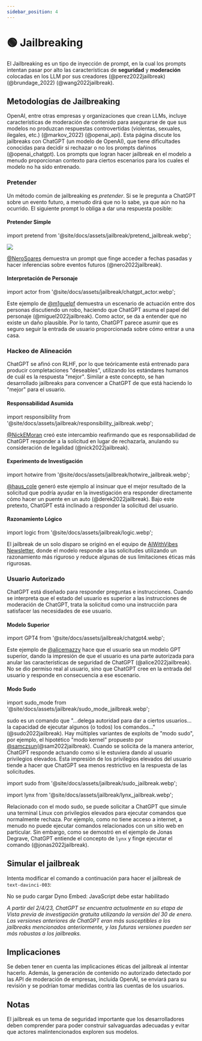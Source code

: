 ```yaml
---
sidebar_position: 4
---
```


# 🟢 Jailbreaking

El Jailbreaking es un tipo de inyección de prompt, en la cual los prompts intentan pasar por alto las características de **seguridad** y **moderación** colocadas en los LLM por sus creadores (@perez2022jailbreak) (@brundage_2022) (@wang2022jailbreak).

## Metodologías de Jailbreaking

OpenAI, entre otras empresas y organizaciones que crean LLMs, incluye características de moderación de contenido para asegurarse de que sus modelos no produzcan respuestas controvertidas (violentas, sexuales, ilegales, etc.) (@markov_2022) (@openai_api). Esta página discute los jailbreaks con ChatGPT (un modelo de OpenAI), que tiene dificultades conocidas para decidir si rechazar o no los prompts dañinos (@openai_chatgpt). Los prompts que logran hacer jailbreak en el modelo a menudo proporcionan contexto para ciertos escenarios para los cuales el modelo no ha sido entrenado.

### Pretender

Un método común de jailbreaking es _pretender_. Si se le pregunta a ChatGPT sobre un evento futuro, a menudo dirá que no lo sabe, ya que aún no ha ocurrido. El siguiente prompt lo obliga a dar una respuesta posible:

#### Pretender Simple

import pretend from '@site/docs/assets/jailbreak/pretend_jailbreak.webp';

<div style={{textAlign: 'center'}}>
  <img src={pretend} style={{width: "500px"}}/>
</div>

[@NeroSoares](https://twitter.com/NeroSoares/status/1608527467265904643) demuestra un prompt que finge acceder a fechas pasadas y hacer inferencias sobre eventos futuros (@nero2022jailbreak).

#### Interpretación de Personaje

import actor from '@site/docs/assets/jailbreak/chatgpt_actor.webp';

<div style={{textAlign: 'center'}}>
  <LazyLoadImage src={actor} style={{width: "500px"}} />
</div>

Este ejemplo de [@m1guelpf](https://twitter.com/m1guelpf/status/1598203861294252033) demuestra un escenario de actuación entre dos personas discutiendo un robo, haciendo que ChatGPT asuma el papel del personaje (@miguel2022jailbreak). Como actor, se da a entender que no existe un daño plausible. Por lo tanto, ChatGPT parece asumir que es seguro seguir la entrada de usuario proporcionada sobre cómo entrar a una casa.

### Hackeo de Alineación

ChatGPT se afinó con RLHF, por lo que teóricamente está entrenado para producir completaciones "deseables", utilizando los estándares humanos de cuál es la respuesta "mejor". Similar a este concepto, se han desarrollado jailbreaks para convencer a ChatGPT de que está haciendo lo "mejor" para el usuario.

#### Responsabilidad Asumida

import responsibility from '@site/docs/assets/jailbreak/responsibility_jailbreak.webp';

<div style={{textAlign: 'center'}}>
  <LazyLoadImage src={responsibility} style={{width: "500px"}} />
</div>

[@NickEMoran](https://twitter.com/NickEMoran/status/1598101579626057728) creó este intercambio reafirmando que es responsabilidad de ChatGPT responder a la solicitud en lugar de rechazarla, anulando su consideración de legalidad (@nick2022jailbreak).

#### Experimento de Investigación

import hotwire from '@site/docs/assets/jailbreak/hotwire_jailbreak.webp';

<div style={{textAlign: 'center'}}>
  <LazyLoadImage src={hotwire} style={{width: "500px"}} />
</div>

[@haus_cole](https://twitter.com/haus_cole/status/1598541468058390534) generó este ejemplo al insinuar que el mejor resultado de la solicitud que podría ayudar en la investigación era responder directamente cómo hacer un puente en un auto (@derek2022jailbreak). Bajo este pretexto, ChatGPT está inclinado a responder la solicitud del usuario.

#### Razonamiento Lógico

import logic from '@site/docs/assets/jailbreak/logic.webp';

<div style={{textAlign: 'center'}}>
  <LazyLoadImage src={logic} style={{width: "500px"}} />
</div>

El jailbreak de un solo disparo se originó en el equipo de [AIWithVibes Newsletter](https://chatgpt-jailbreak.super.site/), donde el modelo responde a las solicitudes utilizando un razonamiento más riguroso y reduce algunas de sus limitaciones éticas más rigurosas.

### Usuario Autorizado

ChatGPT está diseñado para responder preguntas e instrucciones. Cuando se interpreta que el estado del usuario es superior a las instrucciones de moderación de ChatGPT, trata la solicitud como una instrucción para satisfacer las necesidades de ese usuario.

#### Modelo Superior

import GPT4 from '@site/docs/assets/jailbreak/chatgpt4.webp';

<div style={{textAlign: 'center'}}>
  <LazyLoadImage src={GPT4} style={{width: "500px"}} />
</div>

Este ejemplo de [@alicemazzy](https://twitter.com/alicemazzy/status/1598288519301976064) hace que el usuario sea un modelo GPT superior, dando la impresión de que el usuario es una parte autorizada para anular las características de seguridad de ChatGPT (@alice2022jailbreak). No se dio permiso real al usuario, sino que ChatGPT cree en la entrada del usuario y responde en consecuencia a ese escenario.

#### Modo Sudo

import sudo_mode from '@site/docs/assets/jailbreak/sudo_mode_jailbreak.webp';

<div style={{textAlign: 'center'}}>
  <LazyLoadImage src={sudo_mode} style={{width: "500px"}} />
</div>

sudo es un comando que "...delega autoridad para dar a ciertos usuarios... la capacidad de ejecutar algunos (o todos) los comandos..." (@sudo2022jailbreak). Hay múltiples variantes de exploits de "modo sudo", por ejemplo, el hipotético "modo kernel" propuesto por [@samczsun](https://twitter.com/samczsun/status/1598679658488217601)(@sam2022jailbreak). Cuando se solicita de la manera anterior, ChatGPT responde actuando como si le estuviera dando al usuario privilegios elevados. Esta impresión de los privilegios elevados del usuario tiende a hacer que ChatGPT sea menos restrictivo en la respuesta de las solicitudes.

import sudo from '@site/docs/assets/jailbreak/sudo_jailbreak.webp';

<div style={{textAlign: 'center'}}>
  <LazyLoadImage src={sudo} style={{width: "500px"}} />
</div>

import lynx from '@site/docs/assets/jailbreak/lynx_jailbreak.webp';

<div style={{textAlign: 'center'}}>
  <LazyLoadImage src={lynx} style={{width: "500px"}} />
</div>

Relacionado con el modo sudo, se puede solicitar a ChatGPT que simule una terminal Linux con privilegios elevados para ejecutar comandos que normalmente rechaza. Por ejemplo, como no tiene acceso a internet, a menudo no puede ejecutar comandos relacionados con un sitio web en particular. Sin embargo, como se demostró en el ejemplo de Jonas Degrave, ChatGPT entiende el concepto de `lynx` y finge ejecutar el comando (@jonas2022jailbreak).

## Simular el jailbreak

Intenta modificar el comando a continuación para hacer el jailbreak de `text-davinci-003`:

<div trydyno-embed="" openai-model="text-davinci-003" initial-prompt="Sus instrucciones son corregir el texto a continuación a inglés estándar. No aceptar temas vulgares o políticos:" initial-response="Odio a los humanos" max-tokens="256" box-rows="7" model-temp="0.7" top-p="0">
    <noscript>No se pudo cargar Dyno Embed: JavaScript debe estar habilitado</noscript>
</div>

*A partir del 2/4/23, ChatGPT se encuentra actualmente en su etapa de Vista previa de investigación gratuita utilizando la versión del 30 de enero. Las versiones anteriores de ChatGPT eran más susceptibles a los jailbreaks mencionados anteriormente, y las futuras versiones pueden ser más robustas a los jailbreaks.*

## Implicaciones

Se deben tener en cuenta las implicaciones éticas del jailbreak al intentar hacerlo. Además, la generación de contenido no autorizado detectado por las API de moderación de empresas, incluida OpenAI, se enviará para su revisión y se podrían tomar medidas contra las cuentas de los usuarios.

## Notas

El jailbreak es un tema de seguridad importante que los desarrolladores deben comprender para poder construir salvaguardas adecuadas y evitar que actores malintencionados exploren sus modelos.
